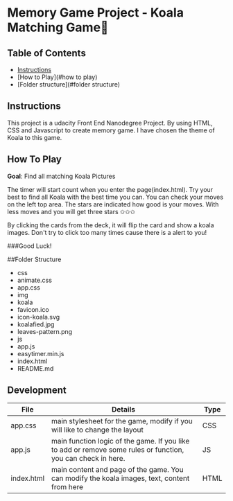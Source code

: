 # Memory Game Project - Koala Matching Game🐨

## Table of Contents

* [Instructions](#instructions)
* [How to Play](#how to play)
* [Folder structure](#folder structure)

## Instructions

This project is a udacity Front End Nanodegree Project. By using HTML, CSS and Javascript to create memory game. I have chosen the theme of Koala to this game.

## How To Play

**Goal**: Find all matching Koala Pictures

The timer will start count when you enter the page(index.html). Try your best to find all Koala with the best time you can. You can check your moves on the left top area. The stars are indicated how good is your moves. With less moves and you will get three stars ✩✩✩

By clicking the cards from the deck, it will flip the card and show a koala images. Don't try to click too many times cause there is a alert to you!

###Good Luck!

##Folder Structure
+ css
 + animate.css
 + app.css
+ img
 + koala
 + favicon.ico
 + icon-koala.svg
 + koalafied.jpg
 + leaves-pattern.png
+ js
 + app.js
 + easytimer.min.js
+ index.html
+ README.md

## Development

| File  | Details  | Type |
| ------------ | ------------ | ------------ |
| app.css | main stylesheet for the game, modify if you will like to change the layout  | CSS |
| app.js | main function logic of the game. If you like to add or remove some rules or function, you can check in here.  | JS |
| index.html | main content and page of the game. You can modify the koala images, text, content from here | HTML |
